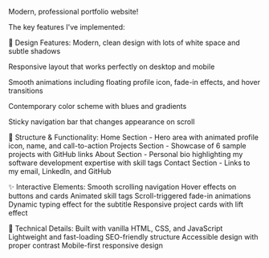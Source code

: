 
Modern, professional portfolio website! 

The key features I've implemented:

🎨 Design Features:
Modern, clean design with lots of white space and subtle shadows

Responsive layout that works perfectly on desktop and mobile

Smooth animations including floating profile icon, fade-in effects, and hover transitions

Contemporary color scheme with blues and gradients

Sticky navigation bar that changes appearance on scroll

📱 Structure & Functionality:
Home Section - Hero area with animated profile icon, name, and call-to-action
Projects Section - Showcase of 6 sample projects with GitHub links
About Section - Personal bio highlighting my software development expertise with skill tags
Contact Section - Links to my email, LinkedIn, and GitHub

✨ Interactive Elements:
Smooth scrolling navigation
Hover effects on buttons and cards
Animated skill tags
Scroll-triggered fade-in animations
Dynamic typing effect for the subtitle
Responsive project cards with lift effect

🔧 Technical Details:
Built with vanilla HTML, CSS, and JavaScript
Lightweight and fast-loading
SEO-friendly structure
Accessible design with proper contrast
Mobile-first responsive design
